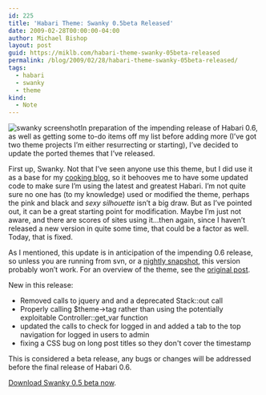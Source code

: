 ```yaml
---
id: 225
title: 'Habari Theme: Swanky 0.5beta Released'
date: 2009-02-28T00:00:00-04:00
author: Michael Bishop
layout: post
guid: https://miklb.com/habari-theme-swanky-05beta-released
permalink: /blog/2009/02/28/habari-theme-swanky-05beta-released/
tags:
  - habari
  - swanky
  - theme
kind:
  - Note
---
```

<p><img src="http://miklb.com/user/images/swanky_screenshot.jpg" class="right" alt="swanky screenshot" />In preparation of the impending release of Habari 0.6, as well as getting some to-do items off my list before adding more (I’ve got two theme projects I’m either resurrecting or starting), I’ve decided to update the ported themes that I’ve released.</p>

<p>First up, Swanky.  Not that I’ve seen anyone use this theme, but I did use it as a base for my <a href="http://cookingwith.miklb.com">cooking blog</a>, so it behooves me to have some updated code to make sure I’m using the latest and greatest Habari.  I’m not quite sure no one has (to my knowledge) used or modified the theme, perhaps the pink and black and <em>sexy silhouette</em> isn’t a big draw.  But as I’ve pointed out, it can be a great starting point for modification.  Maybe I’m just not aware, and there are scores of sites using it…then again, since I haven’t released a new version in quite some time, that could be a factor as well.  Today, that is fixed.</p>

<p>As I mentioned, this update is in anticipation of the impending 0.6 release, so unless you are running from svn, or a <a href="http://habariproject.org/en/download">nightly snapshot</a>, this version probably won’t work.  For an overview of the theme, see the <a href="http://miklb.com/swanky-theme">original post</a>.</p>

<p>New in this release:</p>
<ul>
<li>Removed calls to jquery and and a deprecated Stack::out call</li>
<li>Properly calling $theme->tag rather than using the potentially exploitable Controller::get_var function</li>
<li>updated the calls to check for logged in and added a tab to the top navigation for logged in users to admin</li>
<li>fixing a CSS bug on long post titles so they don't cover the timestamp</li>
</ul>

<p>This is considered a beta release, any bugs or changes will be addressed before the final release of Habari 0.6.</p>

<p><a href="http://miklb.com/downloads/Swanky_0.5beta.zip" onclick="javascript: pageTracker._trackPageview('/downloads/swanky0.5b'); ">Download Swanky 0.5 beta now</a>.</p>